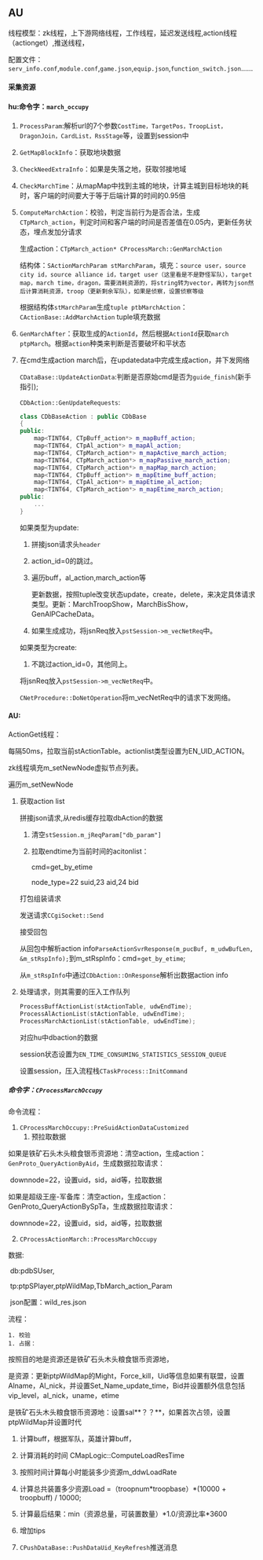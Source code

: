 ## AU

线程模型：zk线程，上下游网络线程，工作线程，延迟发送线程,action线程（actionget）,推送线程，

配置文件：`serv_info.conf`,`module.conf`,`game.json`,`equip.json`,`function_switch.json`……





#### 采集资源

#### **hu**:命令字：`march_occupy`

1. `ProcessParam`:解析url的7个参数`CostTime，TargetPos，TroopList，DragonJoin，CardList，RssStage`等，设置到session中

2. `GetMapBlockInfo`：获取地块数据

3. `CheckNeedExtraInfo`：如果是失落之地，获取邻接地域

4. `CheckMarchTime`：从mapMap中找到主城的地块，计算主城到目标地块的耗时，客户端的时间要大于等于后端计算的时间的0.95倍

5. `ComputeMarchAction`：校验，判定当前行为是否合法，生成`CTpMarch_action`，判定时间和客户端的时间是否差值在0.05内，更新任务状态，埋点发加分请求

   生成action：`CTpMarch_action* CProcessMarch::GenMarchAction`

   ​	结构体：`SActionMarchParam stMarchParam`，填充：`source user，source city id，source alliance id，target user（这里看是不是野怪军队），target map，march time，dragon，需要消耗资源的，将string转为vector，再转为json然后计算消耗资源，troop（更新剩余军队），如果是侦察，设置侦察等级`

   ​	根据结构体`stMarchParam`生成`tuple ptbMarchAction`：`CActionBase::AddMarchAction` tuple填充数据

6. `GenMarchAfter`：获取生成的`ActionId`，然后根据`ActionId`获取`march ptpMarch`。根据`action`种类来判断是否要破坏和平状态

7. 在cmd生成action march后，在updatedata中完成生成action，并下发网络

   `CDataBase::UpdateActionData`:判断是否原始cmd是否为`guide_finish`(新手指引);

   `CDbAction::GenUpdateRequests`:

   ```c++
   class CDbBaseAction : public CDbBase
   {
   public:
       map<TINT64, CTpBuff_action*> m_mapBuff_action;
       map<TINT64, CTpAl_action*> m_mapAl_action;
       map<TINT64, CTpMarch_action*> m_mapActive_march_action;
       map<TINT64, CTpMarch_action*> m_mapPassive_march_action;
       map<TINT64, CTpMarch_action*> m_mapMap_march_action;
       map<TINT64, CTpBuff_action*> m_mapEtime_buff_action;
       map<TINT64, CTpAl_action*> m_mapEtime_al_action;
       map<TINT64, CTpMarch_action*> m_mapEtime_march_action;
   public:
       ...
   }
   ```
   
   
   
   如果类型为update:
   
   1. 拼接json请求头`header`
   
   2. action_id=0的跳过。
   
   3. 遍历buff，al_action,march_action等
   
      更新数据，按照tuple改变状态update，create，delete，来决定具体请求类型。更新：MarchTroopShow，MarchBisShow，GenAlPCacheData。
   
   4. 如果生成成功，将jsnReq放入`pstSession->m_vecNetReq`中。
   
   如果类型为create:
   
   1.  不跳过action_id=0，其他同上。
   
   将jsnReq放入`pstSession->m_vecNetReq`中。
   
   `CNetProcedure::DoNetOperation`将m_vecNetReq中的请求下发网络。

#### **AU**:

ActionGet线程：

每隔50ms，拉取当前stActionTable。actionlist类型设置为EN_UID_ACTION。

zk线程填充m_setNewNode虚拟节点列表。

遍历m_setNewNode

 1.  获取action list

     拼接json请求,从redis缓存拉取dbAction的数据

     1. 清空`stSession.m_jReqParam["db_param"]`

     2. 拉取endtime为当前时间的acitonlist：

        cmd=get_by_etime

        node_type=22 suid,23 aid,24 bid

     打包组装请求

     发送请求`CCgiSocket::Send`

     接受回包

     从回包中解析action info`ParseActionSvrResponse(m_pucBuf, m_udwBufLen, &m_stRspInfo);`到m_stRspInfo：cmd=`get_by_etime`;

     从`m_stRspInfo`中通过`CDbAction::OnResponse`解析出数据action info

 2.  处理请求，则其需要的压入工作队列

     ```c++
     ProcessBuffActionList(stActionTable, udwEndTime);
     ProcessAlActionList(stActionTable, udwEndTime);
     ProcessMarchActionList(stActionTable, udwEndTime);
     ```

     对应hu中dbaction的数据

     session状态设置为`EN_TIME_CONSUMING_STATISTICS_SESSION_QUEUE`

     设置session，压入流程栈`CTaskProcess::InitCommand`

     

##### 命令字：`CProcessMarchOccupy`

命令流程：

1. `CProcessMarchOccupy::PreSuidActionDataCustomized`
   1. 预拉取数据

​		如果是铁矿石头木头粮食银币资源地：清空action，生成action：`GenProto_QueryActionByAid`，生成数据拉取请求：

​			downnode=22，设置uid，sid，aid等，拉取数据

​	 	如果是超级王座-军备库：清空action，生成action：GenProto_QueryActionBySpTa，生成数据拉取请求：

​			downnode=22，设置uid，sid，aid等，拉取数据

2. `CProcessActionMarch::ProcessMarchOccupy`

数据:

​	db:pdbSUser,

​	tp:ptpSPlayer,ptpWildMap,TbMarch_action_Param

​	json配置：wild_res.json

流程：

	1. 校验
	1. 占据：

按照目的地是资源还是铁矿石头木头粮食银币资源地，

是资源：更新ptpWildMap的Might，Force_kill，Uid等信息如果有联盟，设置Alname，Al_nick，并设置Set_Name_update_time，Bid并设置额外信息包括vip_level，al_nick，uname，etime

是铁矿石头木头粮食银币资源地：设置sal**？？**，如果首次占领，设置ptpWildMap并设置时代

1. 计算buff，根据军队，英雄计算buff，

2. 计算消耗的时间  CMapLogic::ComputeLoadResTime

3. 按照时间计算每小时能装多少资源m_ddwLoadRate

4. 计算总共装置多少资源Load =（troopnum*troopbase）\*(10000 + troopbuff) / 10000;

5. 计算最后结果：min（资源总量，可装置数量）*1.0/资源比率\*3600

6. 增加tips

7. `CPushDataBase::PushDataUid_KeyRefresh`推送消息

   

